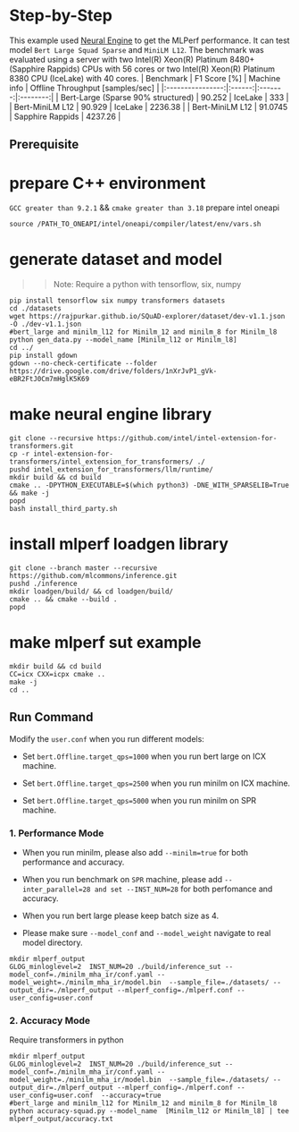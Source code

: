 Step-by-Step
============
This example used [Neural Engine](https://github.com/intel/intel-extension-for-transformers/tree/main/intel_extension_for_transformers/llm/runtime) to get the MLPerf performance. It can test model `Bert Large Squad Sparse` and `MiniLM L12`.
The benchmark was evaluated using a server with two Intel(R) Xeon(R) Platinum 8480+ (Sapphire Rappids) CPUs with 56 cores or two Intel(R) Xeon(R) Platinum 8380 CPU (IceLake) with 40 cores.
| Benchmark      | F1 Score [%] | Machine info  |  Offline Throughput [samples/sec]  |
|:----------------:|:------:|:-------:|:--------:|
| Bert-Large (Sparse 90% structured) | 90.252 | IceLake | 333 |
| Bert-MiniLM L12 | 90.929 | IceLake | 2236.38 |
| Bert-MiniLM L12 | 91.0745 | Sapphire Rappids | 4237.26 |
## Prerequisite

# prepare C++ environment
`GCC greater than 9.2.1` && `cmake greater than 3.18`
prepare intel oneapi
```
source /PATH_TO_ONEAPI/intel/oneapi/compiler/latest/env/vars.sh
```

# generate dataset and model
>> Note: Require a python with tensorflow, six, numpy
```
pip install tensorflow six numpy transformers datasets
cd ./datasets
wget https://rajpurkar.github.io/SQuAD-explorer/dataset/dev-v1.1.json -O ./dev-v1.1.json
#bert_large and minilm_l12 for Minilm_12 and minilm_8 for Minilm_l8
python gen_data.py --model_name [Minilm_l12 or Minilm_l8] 
cd ../
pip install gdown 
gdown --no-check-certificate --folder https://drive.google.com/drive/folders/1nXrJvP1_gVk-eBR2FtJ0Cm7mHglK5K69
```

# make neural engine library
```
git clone --recursive https://github.com/intel/intel-extension-for-transformers.git
cp -r intel-extension-for-transformers/intel_extension_for_transformers/ ./ 
pushd intel_extension_for_transformers/llm/runtime/
mkdir build && cd build
cmake .. -DPYTHON_EXECUTABLE=$(which python3) -DNE_WITH_SPARSELIB=True && make -j
popd
bash install_third_party.sh
```

# install mlperf loadgen library
```
git clone --branch master --recursive https://github.com/mlcommons/inference.git
pushd ./inference
mkdir loadgen/build/ && cd loadgen/build/
cmake .. && cmake --build .
popd
```

# make mlperf sut example
```
mkdir build && cd build
CC=icx CXX=icpx cmake ..
make -j
cd ..
```

## Run Command
Modify the `user.conf` when you run different models:

+ Set `bert.Offline.target_qps=1000` when you run bert large on ICX machine.

+ Set `bert.Offline.target_qps=2500` when you run minilm on ICX machine.

+ Set `bert.Offline.target_qps=5000` when you run minilm on SPR machine.

### 1. Performance Mode

+ When you run minilm, please also add `--minilm=true` for both performance and accuracy.

+ When you run benchmark on `SPR` machine, please add `--inter_parallel=28 and set --INST_NUM=28` for both perfomance and accuracy.

+ When you run bert large please keep batch size as 4.

+ Please make sure `--model_conf` and `--model_weight` navigate to real model directory.
```
mkdir mlperf_output
GLOG_minloglevel=2  INST_NUM=20 ./build/inference_sut --model_conf=./minilm_mha_ir/conf.yaml --model_weight=./minilm_mha_ir/model.bin  --sample_file=./datasets/ --output_dir=./mlperf_output --mlperf_config=./mlperf.conf --user_config=user.conf
```

### 2. Accuracy Mode
Require transformers in python
```
mkdir mlperf_output
GLOG_minloglevel=2  INST_NUM=20 ./build/inference_sut --model_conf=./minilm_mha_ir/conf.yaml --model_weight=./minilm_mha_ir/model.bin  --sample_file=./datasets/ --output_dir=./mlperf_output --mlperf_config=./mlperf.conf --user_config=user.conf  --accuracy=true
#bert_large and minilm_l12 for Minilm_12 and minilm_8 for Minilm_l8
python accuracy-squad.py --model_name  [Minilm_l12 or Minilm_l8] | tee mlperf_output/accuracy.txt
```
